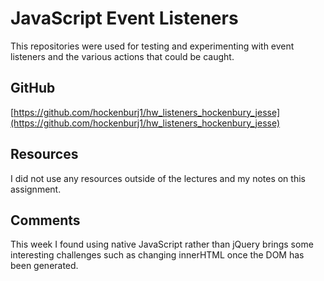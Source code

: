 # JavaScript Event Listeners
This repositories were used for testing and experimenting with event listeners and the various actions that could be caught.

## GitHub
[https://github.com/hockenburj1/hw_listeners_hockenbury_jesse](https://github.com/hockenburj1/hw_listeners_hockenbury_jesse)

## Resources
I did not use any resources outside of the lectures and my notes on this assignment.

## Comments
This week I found using native JavaScript rather than jQuery brings some interesting challenges such as changing innerHTML once the DOM has been generated.
